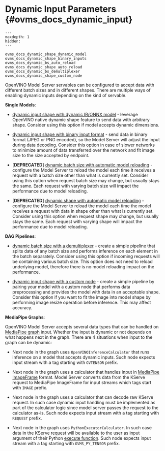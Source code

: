 # Dynamic Input Parameters {#ovms_docs_dynamic_input}

```{toctree}
---
maxdepth: 1
hidden:
---

ovms_docs_dynamic_shape_dynamic_model
ovms_docs_dynamic_shape_binary_inputs
ovms_docs_dynamic_bs_auto_reload
ovms_docs_dynamic_shape_auto_reload
ovms_docs_dynamic_bs_demultiplexer
ovms_docs_dynamic_shape_custom_node
```

OpenVINO Model Server servables can be configured to accept data with different batch sizes and in different shapes.
There are multiple ways of enabling dynamic inputs depending on the kind of servable.

**Single Models**:

- [dynamic input shape with dynamic IR/ONNX model](./dynamic_shape_dynamic_model.md) - leverage OpenVINO native dynamic shape feature to send data with arbitrary shape. Consider using this option if model accepts dynamic dimensions.

- [dynamic input shape with binary input format](./dynamic_shape_binary_inputs.md) - send data in binary format (JPEG or PNG encoded), so the Model Server will adjust the input during data decoding. Consider this option in case of slower networks to minimize amount of data transferred over the network and fit image size to the size accepted by endpoint.

- [**DEPRECATED**] [dynamic batch size with automatic model reloading](./dynamic_bs_auto_reload.md) - configure the Model Server to reload the model each time it receives a request with a batch size other than what is currently set. Consider using this option when request batch size may change, but usually stays the same. Each request with varying batch size will impact the performance due to model reloading.

- [**DEPRECATED**] [dynamic shape with automatic model reloading](./dynamic_shape_auto_reload.md) - configure the Model Server to reload the model each time the model receives a request with data in shape other than what is currently set. Consider using this option when request shape may change, but usually stays the same. Each request with varying shape will impact the performance due to model reloading.

**DAG Pipelines**:

- [dynamic batch size with a demultiplexer](./dynamic_bs_demultiplexer.md) - create a simple pipeline that splits data of any batch size and performs inference on each element in the batch separately. Consider using this option if incoming requests will be containing various batch size. This option does not need to reload underlying model, therefore there is no model reloading impact on the performance.

- [dynamic input shape with a custom node](./dynamic_shape_custom_node.md) - create a simple pipeline by pairing your model with a custom node that performs data preprocessing and provides the model with data in an acceptable shape. Consider this option if you want to fit the image into model shape by performing image resize operation before inference. This may affect accuracy.

**MediaPipe Graphs**:

OpenVINO Model Server accepts several data types that can be handled on [MediaPipe graph](mediapipe.md) input. Whether the input is dynamic or not depends on what happens next in the graph. There are 4 situations when input to the graph can be dynamic:

- Next node in the graph uses `OpenVINOInferenceCalculator` that runs inference on a model that accepts dynamic inputs. Such node expects input stream with a tag starting with `OVTENSOR` prefix.

- Next node in the graph uses a calculator that handles input in [MediaPipe ImageFrame](https://developers.google.com/mediapipe/api/solutions/python/mp/ImageFrame) format. Model Server converts data from the KServe request to MediaPipe ImageFrame for input streams which tags start with `IMAGE` prefix.

- Next node in the graph uses a calculator that can decode raw KServe request. In such case dynamic input handling must be implemented as part of the calculator logic since model server passes the request to the calculator as-is. Such node expects input stream with a tag starting with `REQUEST` prefix.

- Next node in the graph uses `PythonExecutorCalculator`. In such case data in the KServe request will be available to the user as input argument of their Python [execute function](https://github.com/openvinotoolkit/model_server/blob/releases/2025/3/docs/python_support/reference.md#ovmspythonmodel-class). Such node expects input stream with a tag starting with `OVMS_PY_TENSOR` prefix.

